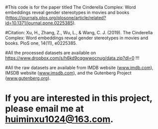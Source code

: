 #This code is for the paper titled The Cinderella Complex: Word embeddings reveal gender stereotypes in movies and books (https://journals.plos.org/plosone/article/related?id=10.1371/journal.pone.0225385).

#Citation: Xu, H., Zhang, Z., Wu, L., & Wang, C. J. (2019). The Cinderella Complex: Word embeddings reveal gender stereotypes in movies and books. PloS one, 14(11), e0225385.

#All the processed datasets are available on https://www.dropbox.com/s/h6kd9cqgwwocnug/data.zip?dl=0 !!!

#All the raw datasets are available from IMDB website (www.imdb.com), IMSDB website (www.imsdb.com), and the Gutenberg Project (www.gutenberg.org). 

# If you are interested in this project, please email me at huiminxu1024@163.com.




